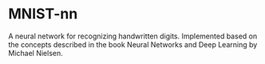 # MNIST-nn
A neural network for recognizing handwritten digits. Implemented based on the concepts described in the book Neural Networks and Deep Learning by Michael Nielsen.
